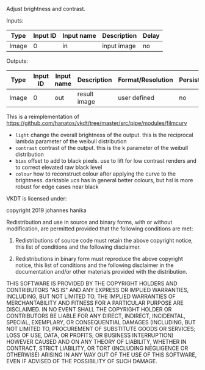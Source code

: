 Adjust brightness and contrast.

Inputs:

| Type  | Input ID | Input name | Description     | Delay |
|-------|----------|------------|-----------------|-------|
| Image | 0        | in         | input image     | no    |

Outputs:

| Type  | Input ID | Input name | Description         | Format/Resolution        | Persistent |
|-------|----------|------------|---------------------|--------------------------|------------|
| Image | 0        | out        | result image        | user defined             | no         |


This is a reimplementation of https://github.com/hanatos/vkdt/tree/master/src/pipe/modules/filmcurv

* `light` change the overall brightness of the output. this is the reciprocal lambda parameter of the weibull distribution
* `contrast` contrast of the output. this is the k parameter of the weibull distribution
* `bias` offset to add to black pixels. use to lift for low contrast renders and to correct elevated raw black level
* `colour` how to reconstruct colour after applying the curve to the brightness. darktable ucs has in general better colours, but hsl is more robust for edge cases near black

VKDT is licensed under:

copyright 2019 johannes hanika

Redistribution and use in source and binary forms, with or without modification, are permitted provided that the following conditions are met:

1. Redistributions of source code must retain the above copyright notice, this list of conditions and the following disclaimer.

2. Redistributions in binary form must reproduce the above copyright notice, this list of conditions and the following disclaimer in the documentation and/or other materials provided with the distribution.

THIS SOFTWARE IS PROVIDED BY THE COPYRIGHT HOLDERS AND CONTRIBUTORS "AS IS" AND ANY EXPRESS OR IMPLIED WARRANTIES, INCLUDING, BUT NOT LIMITED TO, THE IMPLIED WARRANTIES OF MERCHANTABILITY AND FITNESS FOR A PARTICULAR PURPOSE ARE DISCLAIMED. IN NO EVENT SHALL THE COPYRIGHT HOLDER OR CONTRIBUTORS BE LIABLE FOR ANY DIRECT, INDIRECT, INCIDENTAL, SPECIAL, EXEMPLARY, OR CONSEQUENTIAL DAMAGES (INCLUDING, BUT NOT LIMITED TO, PROCUREMENT OF SUBSTITUTE GOODS OR SERVICES; LOSS OF USE, DATA, OR PROFITS; OR BUSINESS INTERRUPTION) HOWEVER CAUSED AND ON ANY THEORY OF LIABILITY, WHETHER IN CONTRACT, STRICT LIABILITY, OR TORT (INCLUDING NEGLIGENCE OR OTHERWISE) ARISING IN ANY WAY OUT OF THE USE OF THIS SOFTWARE, EVEN IF ADVISED OF THE POSSIBILITY OF SUCH DAMAGE.

